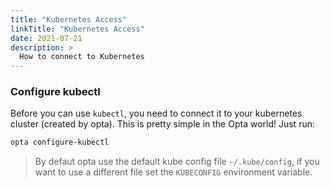 ```yaml
---
title: "Kubernetes Access"
linkTitle: "Kubernetes Access"
date: 2021-07-21
description: >
  How to connect to Kubernetes
---
```


### Configure kubectl

Before you can use `kubectl`, you need to connect it to your kubernetes cluster
(created by opta). This is pretty simple in the Opta world! Just run:

```bash
opta configure-kubectl
```

> By defaut opta use the default kube config file `~/.kube/config`, if you want to use a different file set the `KUBECONFIG` environment variable.
